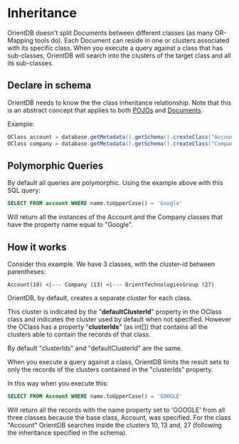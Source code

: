 # Inheritance

OrientDB doesn't split Documents between different classes (as many OR-Mapping tools do). Each Document can reside in one or clusters associated with its specific class. When you execute a query against a class that has sub-classes, OrientDB will search into the clusters of the target class and all its sub-classes.

## Declare in schema

OrientDB needs to know the the class inheritance relationship. Note that this is an abstract concept that applies to both [POJOs](Object-Database.md#inheritance) and  [Documents](Document-Database.md#inheritance).

Example:
```java
OClass account = database.getMetadata().getSchema().createClass("Account");
OClass company = database.getMetadata().getSchema().createClass("Company").setSuperClass(account);
```

## Polymorphic Queries

By default all queries are polymorphic. Using the example above with this SQL query:

```sql
SELECT FROM account WHERE name.toUpperCase() = 'Google'
```
Will return all the instances of the Account and the Company classes that have the property name equal to "Google".

## How it works

Consider this example. We have 3 classes, with the cluster-id between parentheses:

```
Account(10) <|--- Company (13) <|--- OrientTechnologiesGroup (27)
```

OrientDB, by default, creates a separate cluster for each class.

This cluster is indicated by the "**defaultClusterId**" property in the OClass class and indicates the cluster used by default when not specified. However the OClass has a property "**clusterIds**" (as int[]) that contains all the clusters able to contain the records of that class.

By default "clusterIds" and "defaultClusterId" are the same.

When you execute a query against a class, OrientDB limits the result sets to only the records of the clusters contained in the "clusterIds" property.

In this way when you execute this:

```sql
SELECT FROM Account WHERE name.toUpperCase() = 'GOOGLE'
```

Will return all the records with the name property set to 'GOOGLE' from all three classes because the base class, Account, was specified.  For the class "Account" OrientDB searches inside the clusters 10, 13 and, 27 (following the inheritance specified in the schema).
